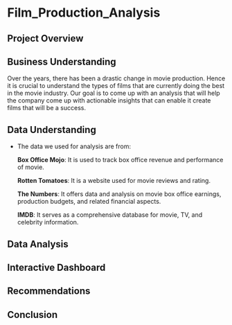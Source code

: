 # Film_Production_Analysis


## Project Overview




## Business Understanding

Over the years, there has been a drastic change in movie production. Hence it is crucial to understand the types of films that are currently doing the best in the movie industry. Our goal is to come up with an analysis that will help the company come up with actionable insights that can enable it create films that will be a success.

## Data Understanding
- The data we used for analysis are from:
    
    **Box Office Mojo**: It is used to track box office revenue and performance of movie.
    
    **Rotten Tomatoes**: It is a website used for movie reviews and rating.
    
    **The Numbers**: It offers data and analysis on movie box office earnings, production budgets, and related financial aspects.
    
    **IMDB**: It serves as a comprehensive database for movie, TV, and celebrity information.


## Data Analysis




## Interactive Dashboard


## Recommendations



## Conclusion